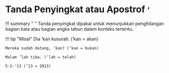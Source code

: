 # Tanda Penyingkat atau Apostrof <small><span class="penanda">‘</span></small>

!!! summary " "
    Tanda penyingkat dipakai untuk menunjukkan penghilangan bagian kata atau bagian angka tahun dalam konteks tertentu.

!!! tip "Misal"
    Dia ‘kan kusurati. (‘kan = akan)

    Mereka sudah datang, ‘kan? (‘kan = bukan)

    Malam ‘lah tiba. (‘lah = telah)

    5-2-‘13 (’13 = 2013)


